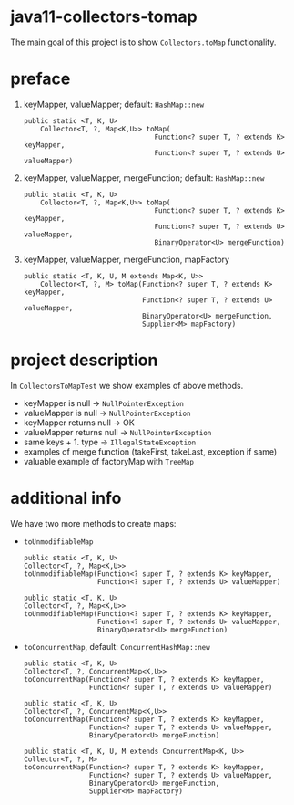 # java11-collectors-tomap
The main goal of this project is to show `Collectors.toMap` 
functionality.

# preface
1. keyMapper, valueMapper; default: `HashMap::new`
    ```
    public static <T, K, U>
        Collector<T, ?, Map<K,U>> toMap(
                                    Function<? super T, ? extends K> keyMapper,
                                    Function<? super T, ? extends U> valueMapper)
    ```
1. keyMapper, valueMapper, mergeFunction; default: `HashMap::new`
    ```
    public static <T, K, U>
        Collector<T, ?, Map<K,U>> toMap(
                                    Function<? super T, ? extends K> keyMapper,
                                    Function<? super T, ? extends U> valueMapper,
                                    BinaryOperator<U> mergeFunction)
    ```
1. keyMapper, valueMapper, mergeFunction, mapFactory
    ```
    public static <T, K, U, M extends Map<K, U>>
        Collector<T, ?, M> toMap(Function<? super T, ? extends K> keyMapper,
                                 Function<? super T, ? extends U> valueMapper,
                                 BinaryOperator<U> mergeFunction,
                                 Supplier<M> mapFactory)
    ```

# project description
In `CollectorsToMapTest` we show examples of above methods.

* keyMapper is null -> `NullPointerException`
* valueMapper is null -> `NullPointerException`
* keyMapper returns null -> OK
* valueMapper returns null -> `NullPointerException`
* same keys + 1. type -> `IllegalStateException`
* examples of merge function (takeFirst, takeLast, exception if same)
* valuable example of factoryMap with `TreeMap`

# additional info
We have two more methods to create maps:
* `toUnmodifiableMap`
    ```
    public static <T, K, U>
    Collector<T, ?, Map<K,U>> 
    toUnmodifiableMap(Function<? super T, ? extends K> keyMapper,
                      Function<? super T, ? extends U> valueMapper)
    ```
    ```
    public static <T, K, U>
    Collector<T, ?, Map<K,U>> 
    toUnmodifiableMap(Function<? super T, ? extends K> keyMapper,
                      Function<? super T, ? extends U> valueMapper,
                      BinaryOperator<U> mergeFunction)    
    ```
* `toConcurrentMap`, default: `ConcurrentHashMap::new`
    ```
    public static <T, K, U>
    Collector<T, ?, ConcurrentMap<K,U>> 
    toConcurrentMap(Function<? super T, ? extends K> keyMapper,
                    Function<? super T, ? extends U> valueMapper)
    ```
    ```
    public static <T, K, U>
    Collector<T, ?, ConcurrentMap<K,U>>
    toConcurrentMap(Function<? super T, ? extends K> keyMapper,
                    Function<? super T, ? extends U> valueMapper,
                    BinaryOperator<U> mergeFunction)    
    ```
    ```
    public static <T, K, U, M extends ConcurrentMap<K, U>>
    Collector<T, ?, M> 
    toConcurrentMap(Function<? super T, ? extends K> keyMapper,
                    Function<? super T, ? extends U> valueMapper,
                    BinaryOperator<U> mergeFunction,
                    Supplier<M> mapFactory)
    ```